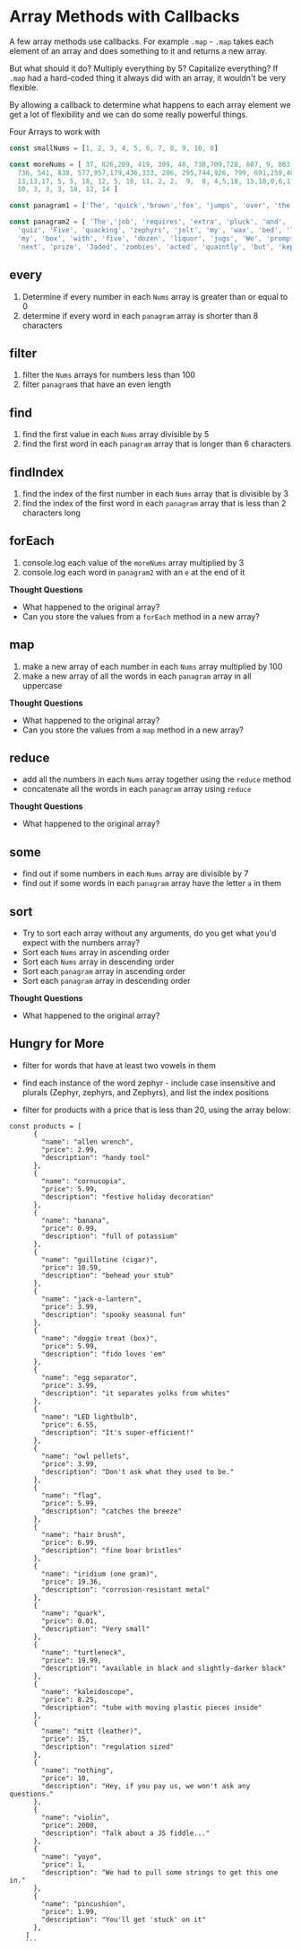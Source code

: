 # Array Methods with Callbacks

A few array methods use callbacks. For example `.map` - `.map` takes each element of an array and does something to it and returns a new array.

But what should it do? Multiply everything by 5? Capitalize everything? If `.map` had a hard-coded thing it always did with an array, it wouldn't be very flexible.

By allowing a callback to determine what happens to each array element we get a lot of flexibility and we can do some really powerful things.

Four Arrays to work with

```js
const smallNums = [1, 2, 3, 4, 5, 6, 7, 8, 9, 10, 0]

const moreNums = [ 37, 826,209, 419, 309, 48, 738,709,728, 607, 9, 863, 976, 588, 611, 164,383, 261, 14, 525,479,169,755,574, 330,
  736, 541, 838, 577,957,179,436,333, 206, 295,744,926, 799, 691,259,401,104,630,645, 722, 607, 587, 714, 446, 356, 18, 16, 14, 5,
  13,13,17, 5, 5, 18, 12, 5, 18, 11, 2, 2,  9,  8, 4,5,18, 15,18,0,6,11,18,14, 2, 19, -14, 5, 18, 12, 3, 12, 7, 15, 5, 3, 12, 7, 6,
  10, 3, 3, 3, 18, 12, 14 ]

const panagram1 = ['The', 'quick','brown','fox', 'jumps', 'over', 'the', 'lazy', 'dog']

const panagram2 = [ 'The','job', 'requires', 'extra', 'pluck', 'and', 'zeal', 'from', 'every', 'young', 'wage', 'earner',  'Quick', 'zephyrs', 'blow,', 'vexing', 'daft', 'Jim', 'Two', 'driven', 'jocks', 'help', 'fax', 'my', 'big',
  'quiz', 'Five', 'quacking', 'zephyrs', 'jolt', 'my', 'wax', 'bed', 'The', 'five', 'boxing', 'wizards', 'jump', 'quickly', 'Pack',
  'my', 'box', 'with', 'five', 'dozen', 'liquor', 'jugs', 'We', 'promptly', 'judged', 'antique', 'ivory', 'buckles', 'for', 'the',
  'next', 'prize', 'Jaded', 'zombies', 'acted', 'quaintly', 'but', 'kept','driving','their','oxen','forward' ]
```

## every

1. Determine if every number in each `Nums` array is greater than or equal to 0
1. determine if every word in each `panagram` array is shorter than 8 characters

## filter

1. filter the `Nums` arrays for numbers less than 100
1. filter `panagram`s that have an even length

## find

1. find the first value in each `Nums` array divisible by 5
1. find the first word in each `panagram` array that is longer than 6 characters

## findIndex
1. find the index of the first number in each `Nums` array that is divisible by 3
1. find the index of the first word in each `panagram` array that is less than 2 characters long

## forEach
1. console.log each value of the `moreNums` array multiplied by 3
1. console.log each word in `panagram2` with an `e` at the end of it

**Thought Questions**
- What happened to the original array?
- Can you store the values from a `forEach` method in a new array?

## map
1. make a new array of each number in each `Nums` array multiplied by 100
1. make a new array of all the words in each `panagram` array in all uppercase

**Thought Questions**
- What happened to the original array?
- Can you store the values from a `map` method in a new array?

## reduce
- add all the numbers in each `Nums` array together using the `reduce` method
- concatenate all the words in each `panagram` array using `reduce`

**Thought Questions**
- What happened to the original array?

## some
- find out if some numbers in each `Nums` array are divisible by 7
- find out if some words in each `panagram` array have the letter `a` in them

## sort
- Try to sort each array without any arguments, do you get what you'd expect with the numbers array?
- Sort each `Nums` array in ascending order
- Sort each `Nums` array in descending order
- Sort each `panagram` array in ascending order
- Sort each `panagram` array in descending order

**Thought Questions**
- What happened to the original array?

## Hungry for More

- filter for words that have at least two vowels in them
- find each instance of the word zephyr - include case insensitive and plurals (Zephyr, zephyrs, and Zephyrs), and list the index positions

- filter for products with a price that is less than 20, using the array below:

```
const products = [
      {
        "name": "allen wrench",
        "price": 2.99,
        "description": "handy tool"
      },
      {
        "name": "cornucopia",
        "price": 5.99,
        "description": "festive holiday decoration"
      },
      {
        "name": "banana",
        "price": 0.99,
        "description": "full of potassium"
      },
      {
        "name": "guillotine (cigar)",
        "price": 10.59,
        "description": "behead your stub"
      },
      {
        "name": "jack-o-lantern",
        "price": 3.99,
        "description": "spooky seasonal fun"
      },
      {
        "name": "doggie treat (box)",
        "price": 5.99,
        "description": "fido loves 'em"
      },
      {
        "name": "egg separator",
        "price": 3.99,
        "description": "it separates yolks from whites"
      },
      {
        "name": "LED lightbulb",
        "price": 6.55,
        "description": "It's super-efficient!"
      },
      {
        "name": "owl pellets",
        "price": 3.99,
        "description": "Don't ask what they used to be."
      },
      {
        "name": "flag",
        "price": 5.99,
        "description": "catches the breeze"
      },
      {
        "name": "hair brush",
        "price": 6.99,
        "description": "fine boar bristles"
      },
      {
        "name": "iridium (one gram)",
        "price": 19.36,
        "description": "corrosion-resistant metal"
      },
      {
        "name": "quark",
        "price": 0.01,
        "description": "Very small"
      },
      {
        "name": "turtleneck",
        "price": 19.99,
        "description": "available in black and slightly-darker black"
      },
      {
        "name": "kaleidoscope",
        "price": 8.25,
        "description": "tube with moving plastic pieces inside"
      },
      {
        "name": "mitt (leather)",
        "price": 15,
        "description": "regulation sized"
      },
      {
        "name": "nothing",
        "price": 10,
        "description": "Hey, if you pay us, we won't ask any questions."
      },
      {
        "name": "violin",
        "price": 2000,
        "description": "Talk about a JS fiddle..."
      },
      {
        "name": "yoyo",
        "price": 1,
        "description": "We had to pull some strings to get this one in."
      },
      {
        "name": "pincushion",
        "price": 1.99,
        "description": "You'll get 'stuck' on it"
      },
    ]
    ```
